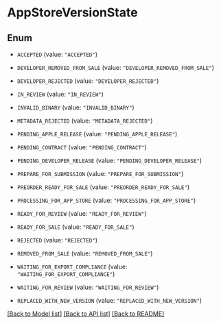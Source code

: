 # AppStoreVersionState

## Enum


* `ACCEPTED` (value: `"ACCEPTED"`)

* `DEVELOPER_REMOVED_FROM_SALE` (value: `"DEVELOPER_REMOVED_FROM_SALE"`)

* `DEVELOPER_REJECTED` (value: `"DEVELOPER_REJECTED"`)

* `IN_REVIEW` (value: `"IN_REVIEW"`)

* `INVALID_BINARY` (value: `"INVALID_BINARY"`)

* `METADATA_REJECTED` (value: `"METADATA_REJECTED"`)

* `PENDING_APPLE_RELEASE` (value: `"PENDING_APPLE_RELEASE"`)

* `PENDING_CONTRACT` (value: `"PENDING_CONTRACT"`)

* `PENDING_DEVELOPER_RELEASE` (value: `"PENDING_DEVELOPER_RELEASE"`)

* `PREPARE_FOR_SUBMISSION` (value: `"PREPARE_FOR_SUBMISSION"`)

* `PREORDER_READY_FOR_SALE` (value: `"PREORDER_READY_FOR_SALE"`)

* `PROCESSING_FOR_APP_STORE` (value: `"PROCESSING_FOR_APP_STORE"`)

* `READY_FOR_REVIEW` (value: `"READY_FOR_REVIEW"`)

* `READY_FOR_SALE` (value: `"READY_FOR_SALE"`)

* `REJECTED` (value: `"REJECTED"`)

* `REMOVED_FROM_SALE` (value: `"REMOVED_FROM_SALE"`)

* `WAITING_FOR_EXPORT_COMPLIANCE` (value: `"WAITING_FOR_EXPORT_COMPLIANCE"`)

* `WAITING_FOR_REVIEW` (value: `"WAITING_FOR_REVIEW"`)

* `REPLACED_WITH_NEW_VERSION` (value: `"REPLACED_WITH_NEW_VERSION"`)


[[Back to Model list]](../README.md#documentation-for-models) [[Back to API list]](../README.md#documentation-for-api-endpoints) [[Back to README]](../README.md)


